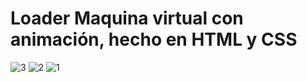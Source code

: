 # Loader Maquina virtual con animación, hecho en HTML y CSS
![3](https://github.com/user-attachments/assets/8dba3dfb-8a1a-4697-89e4-efcd20d7b670)
![2](https://github.com/user-attachments/assets/2642d895-60d8-4574-b4cd-f97d6582760f)
![1](https://github.com/user-attachments/assets/72b49f3c-c830-4255-a5d5-8974cd51b6ba)
